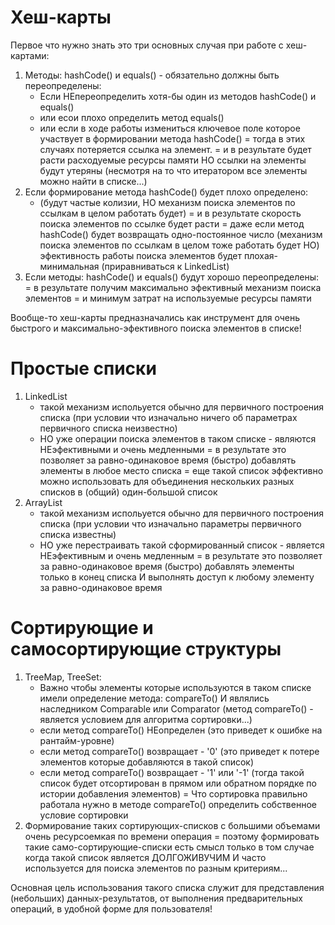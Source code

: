 
# Хеш-карты

Первое что нужно знать это три основных случая при работе с хеш-картами:

1. Методы: hashCode() и equals() - обязательно должны быть переопределены:
   - Если НЕпереопределить хотя-бы один из методов hashCode() и equals()
   - или есои плохо определить метод equals()
   - или если в ходе работы измениться ключевое поле которое участвует в формировании метода hashCode()
   = тогда в этих случаях потеряется ссылка на элемент.
   = и в результате будет расти расходуемые ресурсы памяти НО ссылки на элементы будут утеряны (несмотря на то что итератором все элементы можно найти в списке...)
2. Если формирование метода hashCode() будет плохо определено:
   - (будут частые колизии, НО механизм поиска элементов по ссылкам в целом работать будет)
   = и в результате скорость поиска элементов по ссылке будет расти
   = даже если метод hashCode() будет возвращать одно-постоянное число (механизм поиска элементов по ссылкам в целом тоже работать будет НО) эфективность работы поиска элементов будет плохая-минимальная (приравниваться к LinkedList)
3. Если методы: hashCode() и equals() будут хорошо переопределены:
   = в результате получим максимально эфективный механизм поиска элементов
   = и минимум затрат на используемые ресурсы памяти

Вообще-то хеш-карты предназначались как инструмент для очень быстрого и максимально-эфективного поиска элементов в списке!


# Простые списки

1. LinkedList
   - такой механизм испольуется обычно для первичного построения списка (при условии что изначально ничего об параметрах первичного списка неизвестно)
   - НО уже операции поиска элементов в таком списке - являются НЕэфективными и очень медленными
   = в результате это позволяет за равно-одинаковое время (быстро) добавлять элементы в любое место списка
   = еще такой список эффективно можно использовать для объединения нескольких разных списков в (общий) один-большой список
2. ArrayList
   - такой механизм испольуется обычно для первичного построения списка (при условии что изначально параметры первичного списка известны)
   - НО уже перестраивать такой сформированный список - является НЕэфективным и очень медленным
   = в результате это позволяет за равно-одинаковое время (быстро) добавлять элементы только в конец списка И выполнять доступ к любому элементу за равно-одинаковое время


# Сортирующие и самосортирующие структуры

1. TreeMap, TreeSet:
   - Важно чтобы элементы которые используются в таком списке имели определение метода: compareTo() И являлись наследником Comparable или Comparator
     (метод compareTo() - является условием для алгоритма сортировки...)
   - если метод compareTo() НЕопределен (это приведет к ошибке на рантайм-уровне)
   - если метод compareTo() возвращает - '0' (это приведет к потере элементов которые добавляются в такой список)
   - если метод compareTo() возвращает - '1' или '-1' (тогда такой список будет отсортирован в прямом или обратном порядке по истории добавления элементов)
   = Что сортировка правильно работала нужно в методе compareTo() определить собственное условие сортировки
2. Формирование таких сортирующих-списков с большими объемами очень ресурсоемкая по времени операция
   = поэтому формировать такие само-сортирующие-списки есть смысл только в том случае когда такой список является ДОЛГОЖИВУЧИМ И часто используется для поиска элементов по разным критериям...

Основная цель использования такого списка служит для представления (небольших) данных-результатов, от выполнения предварительных операций, в удобной форме для пользователя!
